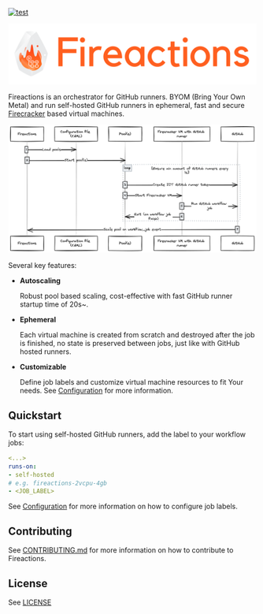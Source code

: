 [![test](https://github.com/hostinger/fireactions/actions/workflows/test.yaml/badge.svg?branch=main)](https://github.com/hostinger/fireactions/actions/workflows/test.yaml)

![Banner](docs/banner.png)

Fireactions is an orchestrator for GitHub runners. BYOM (Bring Your Own Metal) and run self-hosted GitHub runners in ephemeral, fast and secure [Firecracker](https://firecracker-microvm.github.io/) based virtual machines.

<!--
https://excalidraw.com/#json=GrJMj6LLYt39mgC0me7Di,C65TV9FhicnxNKgPeRhi3A
sequenceDiagram
    autonumber
    participant Fireactions
    participant Configuration file (YAML)
    participant Pool(s)
    participant Firecracker VM with GitHub runner
    participant GitHub

    Fireactions->>Configuration file (YAML): Load pools
    Fireactions->>Pool(s): Start pool(s)
    loop Ensure min amount of GitHub runners every 1s
        Pool(s)->>GitHub: Create JIT GitHub runner token
        Pool(s)->>Firecracker VM with GitHub runner: Start Firecracker VM
        Firecracker VM with GitHub runner->>GitHub: Run GitHub workflow job
        Firecracker VM with GitHub runner->>Pool(s): Exit (on workflow job finish)
    end
    GitHub->>Fireactions: Scale pool on workflow_job event
-->
![Architecture](docs/architecture.png)

Several key features:

- **Autoscaling**

  Robust pool based scaling, cost-effective with fast GitHub runner startup time of 20s~.

- **Ephemeral**

  Each virtual machine is created from scratch and destroyed after the job is finished, no state is preserved between jobs, just like with GitHub hosted runners.

- **Customizable**

  Define job labels and customize virtual machine resources to fit Your needs. See [Configuration](./docs/configuration.md) for more information.

## Quickstart

To start using self-hosted GitHub runners, add the label to your workflow jobs:

```yaml
<...>
runs-on:
- self-hosted
# e.g. fireactions-2vcpu-4gb
- <JOB_LABEL>
```

See [Configuration](./docs/user-guide/configuration.md) for more information on how to configure job labels.

## Contributing

See [CONTRIBUTING.md](CONTRIBUTING.md) for more information on how to contribute to Fireactions.

## License

See [LICENSE](LICENSE)
